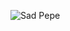 ![Sad Pepe](https://static-cdn.jtvnw.net/jtv_user_pictures/d6f1bd013ed56b51-channel_offline_image-1920x1080.png)